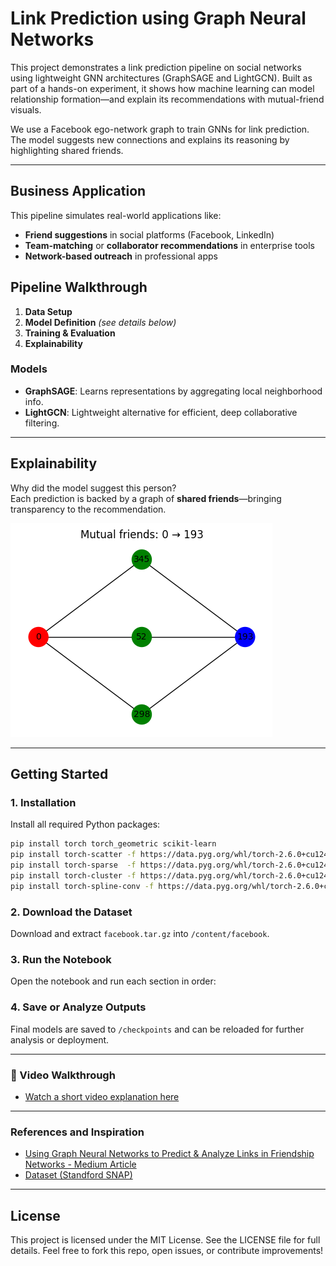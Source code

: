 # Link Prediction using Graph Neural Networks

This project demonstrates a link prediction pipeline on social networks using lightweight GNN architectures (GraphSAGE and LightGCN). Built as part of a hands-on experiment, it shows how machine learning can model relationship formation—and explain its recommendations with mutual-friend visuals.

We use a Facebook ego-network graph to train GNNs for link prediction. The model suggests new connections and explains its reasoning by highlighting shared friends.

---
## Business Application

This pipeline simulates real-world applications like:
- **Friend suggestions** in social platforms (Facebook, LinkedIn)
- **Team-matching** or **collaborator recommendations** in enterprise tools
- **Network-based outreach** in professional apps

## Pipeline Walkthrough

1. **Data Setup** 
2. **Model Definition**  *(see details below)*
3. **Training & Evaluation** 
4. **Explainability** 

### Models

- **GraphSAGE**: Learns representations by aggregating local neighborhood info.
- **LightGCN**: Lightweight alternative for efficient, deep collaborative filtering.
-----------------------------
## Explainability

Why did the model suggest this person?  
Each prediction is backed by a graph of **shared friends**—bringing transparency to the recommendation.

![Sample Visualization](https://github.com/Zahid-Rahman-USF/Link-Prediction-GNN/blob/main/Basic%20visual%20of%20link%20prediction.png?raw=true)

--------------------------------
## Getting Started

### 1. Installation

Install all required Python packages:
```bash
pip install torch torch_geometric scikit-learn
pip install torch-scatter -f https://data.pyg.org/whl/torch-2.6.0+cu124.html
pip install torch-sparse  -f https://data.pyg.org/whl/torch-2.6.0+cu124.html
pip install torch-cluster -f https://data.pyg.org/whl/torch-2.6.0+cu124.html
pip install torch-spline-conv -f https://data.pyg.org/whl/torch-2.6.0+cu124.html
````
### 2. Download the Dataset
Download and extract `facebook.tar.gz` into `/content/facebook`.

### 3. Run the Notebook
Open the notebook and run each section in order:

### 4. Save or Analyze Outputs
Final models are saved to `/checkpoints` and can be reloaded for further analysis or deployment.

---------------------------------
### 🎥 Video Walkthrough  
- [Watch a short video explanation here](https://youtu.be/1qhz2FeR8lY)

---------------------------------
### References and Inspiration
- [Using Graph Neural Networks to Predict & Analyze Links in Friendship Networks - Medium Article](https://medium.com/@patwei/using-graph-neural-networks-to-predict-analyze-links-in-friendship-networks-5df020830ced)
- [Dataset (Standford SNAP)](https://snap.stanford.edu/data/egonets-Facebook.html)
---------------------------------
## License
This project is licensed under the MIT License. See the LICENSE file for full details.
Feel free to fork this repo, open issues, or contribute improvements!

